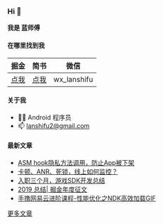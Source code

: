 ### Hi 👋
**我是 蓝师傅**

#### 在哪里找到我

| 掘金 | 简书 | 微信 |
| :-: | :-: | :-: |
| [点我](https://juejin.cn/user/3298190612500696) | [点我](https://www.jianshu.com/u/282785a6b12f) | wx_lanshifu |

#### 关于我

- 🙋🏻 Android 程序员
- 📫 lanshifu2@gmail.com


#### 最新文章 
<!-- BLOG-POST-LIST:START -->
- [ASM hook隐私方法调用，防止App被下架](https://juejin.cn/post/7043399520486424612)
- [卡顿、ANR、死锁，线上如何监控？](https://juejin.cn/post/6973564044351373326)
- [入职三个月，游戏SDK开发总结](https://juejin.cn/post/6844904193082261518)
- [2019 总结| 掘金年度征文](https://juejin.cn/post/6844904026006355975)
- [手撸网易云进阶课程-性能优化之NDK高效加载GIF](https://juejin.cn/post/6844904008797126664)
<!-- BLOG-POST-LIST:END -->
[更多文章](https://juejin.cn/user/3298190612500696/posts)
